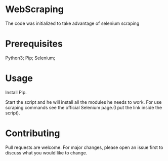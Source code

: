 # WebScraping
 The code was initialized to take advantage of selenium scraping

# Prerequisites
 Python3;
 Pip; 
 Selenium;

# Usage
 Install Pip.

 Start the script and he will install all the modules he needs to work.
 For use scraping commands see the official Selenium page.(I put the link inside the script).

# Contributing
 Pull requests are welcome. For major changes, please open an issue first to discuss what you would like to change.

